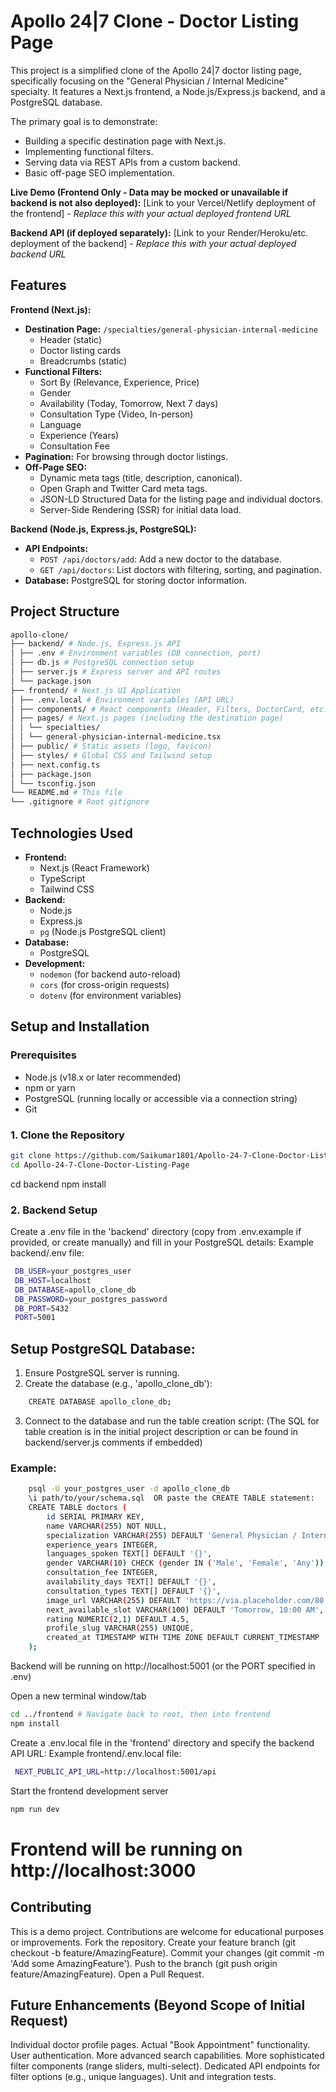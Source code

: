 # Apollo 24|7 Clone - Doctor Listing Page

This project is a simplified clone of the Apollo 24|7 doctor listing page, specifically focusing on the "General Physician / Internal Medicine" specialty. It features a Next.js frontend, a Node.js/Express.js backend, and a PostgreSQL database.

The primary goal is to demonstrate:
-   Building a specific destination page with Next.js.
-   Implementing functional filters.
-   Serving data via REST APIs from a custom backend.
-   Basic off-page SEO implementation.

**Live Demo (Frontend Only - Data may be mocked or unavailable if backend is not also deployed):**
[Link to your Vercel/Netlify deployment of the frontend] - *Replace this with your actual deployed frontend URL*

**Backend API (if deployed separately):**
[Link to your Render/Heroku/etc. deployment of the backend] - *Replace this with your actual deployed backend URL*

## Features

**Frontend (Next.js):**
-   **Destination Page:** `/specialties/general-physician-internal-medicine`
    -   Header (static)
    -   Doctor listing cards
    -   Breadcrumbs (static)
-   **Functional Filters:**
    -   Sort By (Relevance, Experience, Price)
    -   Gender
    -   Availability (Today, Tomorrow, Next 7 days)
    -   Consultation Type (Video, In-person)
    -   Language
    -   Experience (Years)
    -   Consultation Fee
-   **Pagination:** For browsing through doctor listings.
-   **Off-Page SEO:**
    -   Dynamic meta tags (title, description, canonical).
    -   Open Graph and Twitter Card meta tags.
    -   JSON-LD Structured Data for the listing page and individual doctors.
    -   Server-Side Rendering (SSR) for initial data load.

**Backend (Node.js, Express.js, PostgreSQL):**
-   **API Endpoints:**
    -   `POST /api/doctors/add`: Add a new doctor to the database.
    -   `GET /api/doctors`: List doctors with filtering, sorting, and pagination.
-   **Database:** PostgreSQL for storing doctor information.

## Project Structure
```bash
apollo-clone/
├── backend/ # Node.js, Express.js API
│ ├── .env # Environment variables (DB connection, port)
│ ├── db.js # PostgreSQL connection setup
│ ├── server.js # Express server and API routes
│ └── package.json
├── frontend/ # Next.js UI Application
│ ├── .env.local # Environment variables (API URL)
│ ├── components/ # React components (Header, Filters, DoctorCard, etc.)
│ ├── pages/ # Next.js pages (including the destination page)
│ │ └── specialties/
│ │ └── general-physician-internal-medicine.tsx
│ ├── public/ # Static assets (logo, favicon)
│ ├── styles/ # Global CSS and Tailwind setup
│ ├── next.config.ts
│ ├── package.json
│ └── tsconfig.json
└── README.md # This file
└── .gitignore # Root gitignore

```

## Technologies Used

-   **Frontend:**
    -   Next.js (React Framework)
    -   TypeScript
    -   Tailwind CSS
-   **Backend:**
    -   Node.js
    -   Express.js
    -   `pg` (Node.js PostgreSQL client)
-   **Database:**
    -   PostgreSQL
-   **Development:**
    -   `nodemon` (for backend auto-reload)
    -   `cors` (for cross-origin requests)
    -   `dotenv` (for environment variables)

## Setup and Installation

### Prerequisites
-   Node.js (v18.x or later recommended)
-   npm or yarn
-   PostgreSQL (running locally or accessible via a connection string)
-   Git

### 1. Clone the Repository
```bash
git clone https://github.com/Saikumar1801/Apollo-24-7-Clone-Doctor-Listing-Page.git
cd Apollo-24-7-Clone-Doctor-Listing-Page
```
cd backend
npm install
### 2. Backend Setup
 Create a .env file in the 'backend' directory
 (copy from .env.example if provided, or create manually)
 and fill in your PostgreSQL details:
 Example backend/.env file:
```bash
 DB_USER=your_postgres_user
 DB_HOST=localhost
 DB_DATABASE=apollo_clone_db
 DB_PASSWORD=your_postgres_password
 DB_PORT=5432
 PORT=5001
```
## Setup PostgreSQL Database:
 1. Ensure PostgreSQL server is running.
 2. Create the database (e.g., 'apollo_clone_db'):
```bash
    CREATE DATABASE apollo_clone_db;
```
3. Connect to the database and run the table creation script:
    (The SQL for table creation is in the initial project description or can be found in backend/server.js comments if embedded)
###    Example:
```bash
    psql -U your_postgres_user -d apollo_clone_db
    \i path/to/your/schema.sql  OR paste the CREATE TABLE statement:
    CREATE TABLE doctors (
        id SERIAL PRIMARY KEY,
        name VARCHAR(255) NOT NULL,
        specialization VARCHAR(255) DEFAULT 'General Physician / Internal Medicine',
        experience_years INTEGER,
        languages_spoken TEXT[] DEFAULT '{}',
        gender VARCHAR(10) CHECK (gender IN ('Male', 'Female', 'Any')),
        consultation_fee INTEGER,
        availability_days TEXT[] DEFAULT '{}',
        consultation_types TEXT[] DEFAULT '{}',
        image_url VARCHAR(255) DEFAULT 'https://via.placeholder.com/80',
        next_available_slot VARCHAR(100) DEFAULT 'Tomorrow, 10:00 AM',
        rating NUMERIC(2,1) DEFAULT 4.5,
        profile_slug VARCHAR(255) UNIQUE,
        created_at TIMESTAMP WITH TIME ZONE DEFAULT CURRENT_TIMESTAMP
    );
```

 Backend will be running on http://localhost:5001 (or the PORT specified in .env)

 Open a new terminal window/tab
```bash
cd ../frontend # Navigate back to root, then into frontend
npm install
```

 Create a .env.local file in the 'frontend' directory
 and specify the backend API URL:
 Example frontend/.env.local file:
```bash
 NEXT_PUBLIC_API_URL=http://localhost:5001/api
```
Start the frontend development server
```bash
npm run dev
```
# Frontend will be running on http://localhost:3000

## Contributing
This is a demo project. Contributions are welcome for educational purposes or improvements.
Fork the repository.
Create your feature branch (git checkout -b feature/AmazingFeature).
Commit your changes (git commit -m 'Add some AmazingFeature').
Push to the branch (git push origin feature/AmazingFeature).
Open a Pull Request.

## Future Enhancements (Beyond Scope of Initial Request)
Individual doctor profile pages.
Actual "Book Appointment" functionality.
User authentication.
More advanced search capabilities.
More sophisticated filter components (range sliders, multi-select).
Dedicated API endpoints for filter options (e.g., unique languages).
Unit and integration tests.
